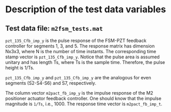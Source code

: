 # Description of the test data variables

## Test data file: `m2fsm_tests.mat`

`pzt_135_Cfb_imp_y` is the pulse response of the FSM-PZT feedback controller for segments 1, 3, and 5. The response matrix has dimension Nx3x3, where N is the number of time instants. The corresponding time stamp vector is `pzt_135_Cfb_imp_y`. Notice that the pulse area is assumed unitary and has length Ts, where Ts is the sample time. Therefore, the pulse height is 1/Ts.

`pzt_135_Cfb_imp_y` and `pzt_135_Cfb_imp_y` are the analogous for even segments (S2-S4-S6) and S7, respectively.

The column vector `m2pact_fb_imp_y` is the impulse response of the M2 positioner actuator feedback controller. One should know that the impulse magnitude is `1/Ts`, i.e., 1000. The response time vector is `m2pact_fb_imp_t`.
